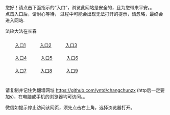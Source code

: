 您好！请点击下面指示的“入口”，浏览此网站是安全的，且为您带来平安。。 <br/>
点击入口后，请耐心等待， 过程中可能会出现无法打开的提示，请忽略，最终会进入网站. </br>

法轮大法在长春<br/>
<div style="padding:10px"><a style="margin:20px" target="_blank" href="https://d1q9on9e2enj2t.cloudfront.net/2Qpsp?aewkwl" id="ccLink1" rel="nofollow">入口1</a> <a target="_blank" style="margin:20px" href="https://d1mlubazkb6a76.cloudfront.net/2Qpsp?msnfebpi" id="ccLink2" rel="nofollow">入口2</a> <a style="margin:20px" target="_blank" href="https://d1ri7phu5di6rv.cloudfront.net/2Qpsp?yqpcnfzp" id="ccLink3" rel="nofollow">入口3</a></div>

<div style="padding:10px" ><a style="margin:20px" target="_blank" href="https://d1q9on9e2enj2t.cloudfront.net/2Qpsp?aewkwl" id="ccLink4" rel="nofollow">入口4</a> <a style="margin:20px" href="https://d1mlubazkb6a76.cloudfront.net/2Qpsp?msnfebpi" target="_blank" id="ccLink5" rel="nofollow">入口5</a> <a style="margin:20px" href="https://d1ri7phu5di6rv.cloudfront.net/2Qpsp?yqpcnfzp" target="_blank" id="ccLink6" rel="nofollow">入口6</a></div>

<div style="padding:10px"><a style="margin:20px" target="_blank" href="https://d1q9on9e2enj2t.cloudfront.net/2Qpsp?aewkwl" id="ccLink7" rel="nofollow">入口7</a> <a style="margin:20px" href="https://d1mlubazkb6a76.cloudfront.net/2Qpsp?msnfebpi" target="_blank" id="ccLink8" rel="nofollow">入口8</a> <a style="margin:20px" target="_blank" href="https://d1ri7phu5di6rv.cloudfront.net/2Qpsp?yqpcnfzp" id="ccLink9" rel="nofollow">入口9</a></div>

<br/>



请复制并记住免翻墙网址 https://github.com/yntd/changchunzx (http后一定要加s)，在电脑或手机的浏览器均可访问。。<br/>

微信如提示停止访问该网页，须先点击右上角，选择浏览器打开。
